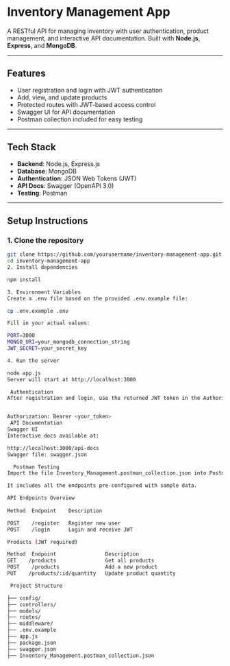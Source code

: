 #  Inventory Management App

A RESTful API for managing inventory with user authentication, product management, and interactive API documentation. Built with **Node.js**, **Express**, and **MongoDB**.

---

##  Features

-  User registration and login with JWT authentication
-  Add, view, and update products
-  Protected routes with JWT-based access control
-  Swagger UI for API documentation
-  Postman collection included for easy testing

---

##  Tech Stack

- **Backend**: Node.js, Express.js
- **Database**: MongoDB
- **Authentication**: JSON Web Tokens (JWT)
- **API Docs**: Swagger (OpenAPI 3.0)
- **Testing**: Postman

---

##  Setup Instructions

### 1. Clone the repository

```bash
git clone https://github.com/yourusername/inventory-management-app.git
cd inventory-management-app
2. Install dependencies

npm install

3. Environment Variables
Create a .env file based on the provided .env.example file:

cp .env.example .env

Fill in your actual values:

PORT=3000
MONGO_URI=your_mongodb_connection_string
JWT_SECRET=your_secret_key

4. Run the server

node app.js
Server will start at http://localhost:3000

 Authentication
After registration and login, use the returned JWT token in the Authorization header as:


Authorization: Bearer <your_token>
 API Documentation
Swagger UI
Interactive docs available at:

http://localhost:3000/api-docs
Swagger file: swagger.json

  Postman Testing
Import the file Inventory_Management.postman_collection.json into Postman.

It includes all the endpoints pre-configured with sample data.

API Endpoints Overview
 
Method	Endpoint	Description

POST	/register	Register new user
POST	/login	    Login and receive JWT

Products (JWT required)

Method	Endpoint	            Description
GET	   /products	            Get all products
POST	/products	            Add a new product
PUT	   /products/:id/quantity	Update product quantity

 Project Structure

├── config/
├── controllers/
├── models/
├── routes/
├── middleware/
├── .env.example
├── app.js
├── package.json
├── swagger.json
├── Inventory_Management.postman_collection.json
